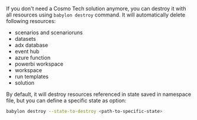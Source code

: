 If you don't need a Cosmo Tech solution anymore, you can destroy it with all resources using 
`babylon destroy` command. It will automatically delete following resources:
- scenarios and scenarioruns
- datasets
- adx database
- event hub
- azure function
- powerbi workspace
- workspace
- run templates
- solution

By default, it will destroy resources referenced in state saved in namespace file, but you can define a specific state as option:

```bash
babylon destroy --state-to-destroy <path-to-specific-state>
```
